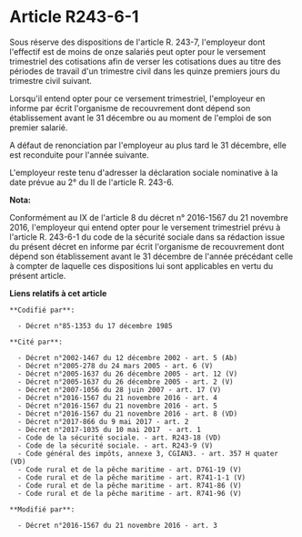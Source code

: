 # Article R243-6-1

Sous réserve des dispositions de l'article R. 243-7, l'employeur dont  l'effectif est de moins de onze salariés peut opter
pour le versement  trimestriel des cotisations afin de verser les cotisations dues au titre  des périodes de travail d'un
trimestre civil dans les quinze premiers  jours du trimestre civil suivant. 

Lorsqu'il  entend opter pour ce versement trimestriel, l'employeur en informe par  écrit l'organisme de recouvrement dont
dépend son établissement avant le  31 décembre ou au moment de l'emploi de son premier salarié. 

A défaut de renonciation par l'employeur au plus tard le 31 décembre, elle est reconduite pour l'année suivante. 

L'employeur reste tenu d'adresser la déclaration sociale nominative à la date prévue au 2° du II de l'article R. 243-6.

**Nota:**

Conformément au IX de l'article 8 du décret n° 2016-1567 du 21 novembre 2016, l'employeur qui entend opter pour le versement
trimestriel prévu à l'article R. 243-6-1 du code de la sécurité sociale dans sa rédaction issue du présent décret en informe
par écrit l'organisme de recouvrement dont dépend son établissement avant le 31 décembre de l'année précédant celle à compter
de laquelle ces dispositions lui sont applicables en vertu du présent article.

**Liens relatifs à cet article**

	**Codifié par**:

	  - Décret n°85-1353 du 17 décembre 1985

	**Cité par**:

	  - Décret n°2002-1467 du 12 décembre 2002 - art. 5 (Ab)
	  - Décret n°2005-278 du 24 mars 2005 - art. 6 (V)
	  - Décret n°2005-1637 du 26 décembre 2005 - art. 12 (V)
	  - Décret n°2005-1637 du 26 décembre 2005 - art. 2 (V)
	  - Décret n°2007-1056 du 28 juin 2007 - art. 17 (V)
	  - Décret n°2016-1567 du 21 novembre 2016 - art. 4
	  - Décret n°2016-1567 du 21 novembre 2016 - art. 5
	  - Décret n°2016-1567 du 21 novembre 2016 - art. 8 (VD)
	  - Décret n°2017-866 du 9 mai 2017 - art. 2
	  - Décret n°2017-1035 du 10 mai 2017  - art. 1
	  - Code de la sécurité sociale. - art. R243-18 (VD)
	  - Code de la sécurité sociale. - art. R243-9 (V)
	  - Code général des impôts, annexe 3, CGIAN3. - art. 357 H quater (VD)
	  - Code rural et de la pêche maritime - art. D761-19 (V)
	  - Code rural et de la pêche maritime - art. R741-1-1 (V)
	  - Code rural et de la pêche maritime - art. R741-86 (V)
	  - Code rural et de la pêche maritime - art. R741-96 (V)

	**Modifié par**:

	  - Décret n°2016-1567 du 21 novembre 2016 - art. 3
